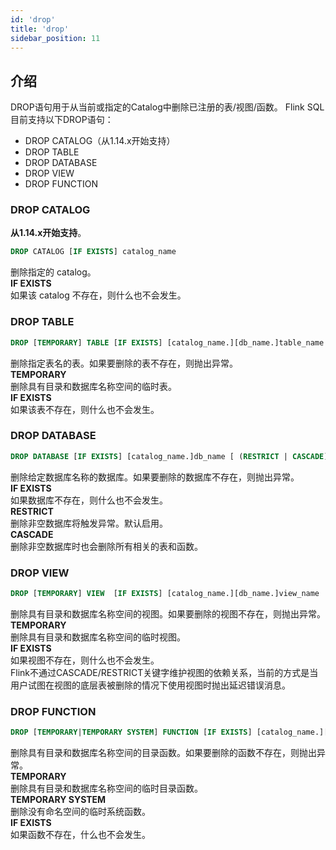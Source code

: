 ```yaml
---
id: 'drop'
title: 'drop'
sidebar_position: 11
---
```


## 介绍

DROP语句用于从当前或指定的Catalog中删除已注册的表/视图/函数。 Flink SQL目前支持以下DROP语句：

* DROP CATALOG（从1.14.x开始支持）
* DROP TABLE
* DROP DATABASE
* DROP VIEW
* DROP FUNCTION

### DROP CATALOG

**从1.14.x开始支持**。  </br>

```sql
DROP CATALOG [IF EXISTS] catalog_name
```

删除指定的 catalog。  </br>
**IF EXISTS**  </br>
如果该 catalog 不存在，则什么也不会发生。

### DROP TABLE

```sql
DROP [TEMPORARY] TABLE [IF EXISTS] [catalog_name.][db_name.]table_name
```

删除指定表名的表。如果要删除的表不存在，则抛出异常。  </br>
**TEMPORARY**  </br>
删除具有目录和数据库名称空间的临时表。  </br>
**IF EXISTS**  </br>
如果该表不存在，则什么也不会发生。

### DROP DATABASE

```sql
DROP DATABASE [IF EXISTS] [catalog_name.]db_name [ (RESTRICT | CASCADE) ]
```

删除给定数据库名称的数据库。如果要删除的数据库不存在，则抛出异常。  </br>
**IF EXISTS**  </br>
如果数据库不存在，则什么也不会发生。  </br>
**RESTRICT**  </br>
删除非空数据库将触发异常。默认启用。  </br>
**CASCADE**  </br>
删除非空数据库时也会删除所有相关的表和函数。

### DROP VIEW

```sql
DROP [TEMPORARY] VIEW  [IF EXISTS] [catalog_name.][db_name.]view_name
```

删除具有目录和数据库名称空间的视图。如果要删除的视图不存在，则抛出异常。  </br>
**TEMPORARY**  </br>
删除具有目录和数据库名称空间的临时视图。  </br>
**IF EXISTS**  </br>
如果视图不存在，则什么也不会发生。  </br>
Flink不通过CASCADE/RESTRICT关键字维护视图的依赖关系，当前的方式是当用户试图在视图的底层表被删除的情况下使用视图时抛出延迟错误消息。

### DROP FUNCTION

```sql
DROP [TEMPORARY|TEMPORARY SYSTEM] FUNCTION [IF EXISTS] [catalog_name.][db_name.]function_name
```

删除具有目录和数据库名称空间的目录函数。如果要删除的函数不存在，则抛出异常。  </br>
**TEMPORARY**  </br>
删除具有目录和数据库名称空间的临时目录函数。  </br>
**TEMPORARY SYSTEM**  </br>
删除没有命名空间的临时系统函数。  </br>
**IF EXISTS**  </br>
如果函数不存在，什么也不会发生。